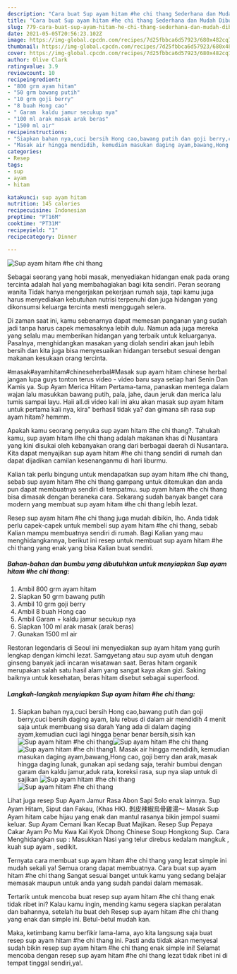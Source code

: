 ```yaml
---
description: "Cara buat Sup ayam hitam #he chi thang Sederhana dan Mudah Dibuat"
title: "Cara buat Sup ayam hitam #he chi thang Sederhana dan Mudah Dibuat"
slug: 779-cara-buat-sup-ayam-hitam-he-chi-thang-sederhana-dan-mudah-dibuat
date: 2021-05-05T20:56:23.102Z
image: https://img-global.cpcdn.com/recipes/7d25fbbca6d57923/680x482cq70/sup-ayam-hitam-he-chi-thang-foto-resep-utama.jpg
thumbnail: https://img-global.cpcdn.com/recipes/7d25fbbca6d57923/680x482cq70/sup-ayam-hitam-he-chi-thang-foto-resep-utama.jpg
cover: https://img-global.cpcdn.com/recipes/7d25fbbca6d57923/680x482cq70/sup-ayam-hitam-he-chi-thang-foto-resep-utama.jpg
author: Olive Clark
ratingvalue: 3.9
reviewcount: 10
recipeingredient:
- "800 grm ayam hitam"
- "50 grm bawang putih"
- "10 grm goji berry"
- "8 buah Hong cao"
- " Garam  kaldu jamur secukup nya"
- "100 ml arak masak arak beras"
- "1500 ml air"
recipeinstructions:
- "Siapkan bahan nya,cuci bersih Hong cao,bawang putih dan goji berry,cuci bersih daging ayam, lalu rebus di dalam air mendidih 4 menit saja untuk membuang sisa darah Yang ada di dalam daging ayam,kemudian cuci lagi hingga benar benar bersih,sisih kan"
- "Masak air hingga mendidih, kemudian masukan daging ayam,bawang,Hong cao, goji berry dan arak,masak hingga daging lunak, gunakan api sedang saja, terahir bumbui dengan garam dan kaldu jamur,aduk rata, koreksi rasa, sup nya siap untuk di sajikan"
categories:
- Resep
tags:
- sup
- ayam
- hitam

katakunci: sup ayam hitam 
nutrition: 145 calories
recipecuisine: Indonesian
preptime: "PT16M"
cooktime: "PT31M"
recipeyield: "1"
recipecategory: Dinner

---
```



![Sup ayam hitam #he chi thang](https://img-global.cpcdn.com/recipes/7d25fbbca6d57923/680x482cq70/sup-ayam-hitam-he-chi-thang-foto-resep-utama.jpg)

Sebagai seorang yang hobi masak, menyediakan hidangan enak pada orang tercinta adalah hal yang membahagiakan bagi kita sendiri. Peran seorang  wanita Tidak hanya mengerjakan pekerjaan rumah saja, tapi kamu juga harus menyediakan kebutuhan nutrisi terpenuhi dan juga hidangan yang dikonsumsi keluarga tercinta mesti menggugah selera.

Di zaman  saat ini, kamu sebenarnya dapat memesan panganan yang sudah jadi tanpa harus capek memasaknya lebih dulu. Namun ada juga mereka yang selalu mau memberikan hidangan yang terbaik untuk keluarganya. Pasalnya, menghidangkan masakan yang diolah sendiri akan jauh lebih bersih dan kita juga bisa menyesuaikan hidangan tersebut sesuai dengan makanan kesukaan orang tercinta. 

#masak#ayamhitam#chineseherbal#Masak sup ayam hitam chinese herbal jangan lupa guys tonton terus video - video baru saya setiap hari Senin Dan Kamis ya. Sup Ayam Merica Hitam Pertama-tama, panaskan mentega dalam wajan lalu masukkan bawang putih, pala, jahe, daun jeruk dan merica lalu tumis sampai layu. Haii all.di video kali ini aku akan masak sup ayam hitam untuk pertama kali nya, kira&#34; berhasil tidak ya? dan gimana sih rasa sup ayam hitam? hemmm.

Apakah kamu seorang penyuka sup ayam hitam #he chi thang?. Tahukah kamu, sup ayam hitam #he chi thang adalah makanan khas di Nusantara yang kini disukai oleh kebanyakan orang dari berbagai daerah di Nusantara. Kita dapat menyajikan sup ayam hitam #he chi thang sendiri di rumah dan dapat dijadikan camilan kesenanganmu di hari liburmu.

Kalian tak perlu bingung untuk mendapatkan sup ayam hitam #he chi thang, sebab sup ayam hitam #he chi thang gampang untuk ditemukan dan anda pun dapat membuatnya sendiri di tempatmu. sup ayam hitam #he chi thang bisa dimasak dengan beraneka cara. Sekarang sudah banyak banget cara modern yang membuat sup ayam hitam #he chi thang lebih lezat.

Resep sup ayam hitam #he chi thang juga mudah dibikin, lho. Anda tidak perlu capek-capek untuk membeli sup ayam hitam #he chi thang, sebab Kalian mampu membuatnya sendiri di rumah. Bagi Kalian yang mau menghidangkannya, berikut ini resep untuk membuat sup ayam hitam #he chi thang yang enak yang bisa Kalian buat sendiri.

<!--inarticleads1-->

##### Bahan-bahan dan bumbu yang dibutuhkan untuk menyiapkan Sup ayam hitam #he chi thang:

1. Ambil 800 grm ayam hitam
1. Siapkan 50 grm bawang putih
1. Ambil 10 grm goji berry
1. Ambil 8 buah Hong cao
1. Ambil  Garam + kaldu jamur secukup nya
1. Siapkan 100 ml arak masak (arak beras)
1. Gunakan 1500 ml air


Restoran legendaris di Seoul ini menyediakan sup ayam hitam yang gurih lengkap dengan kimchi lezat. Samgyetang atau sup ayam utuh dengan ginseng banyak jadi incaran wisatawan saat. Beras hitam organik merupakan salah satu hasil alam yang sangat kaya akan gizi. Saking baiknya untuk kesehatan, beras hitam disebut sebagai superfood. 

<!--inarticleads2-->

##### Langkah-langkah menyiapkan Sup ayam hitam #he chi thang:

1. Siapkan bahan nya,cuci bersih Hong cao,bawang putih dan goji berry,cuci bersih daging ayam, lalu rebus di dalam air mendidih 4 menit saja untuk membuang sisa darah Yang ada di dalam daging ayam,kemudian cuci lagi hingga benar benar bersih,sisih kan
<img src="https://img-global.cpcdn.com/steps/777644fa42afd039/160x128cq70/sup-ayam-hitam-he-chi-thang-langkah-memasak-1-foto.jpg" alt="Sup ayam hitam #he chi thang"><img src="https://img-global.cpcdn.com/steps/7adcfa438934d020/160x128cq70/sup-ayam-hitam-he-chi-thang-langkah-memasak-1-foto.jpg" alt="Sup ayam hitam #he chi thang"><img src="https://img-global.cpcdn.com/steps/b0855bd5b4b93869/160x128cq70/sup-ayam-hitam-he-chi-thang-langkah-memasak-1-foto.jpg" alt="Sup ayam hitam #he chi thang">1. Masak air hingga mendidih, kemudian masukan daging ayam,bawang,Hong cao, goji berry dan arak,masak hingga daging lunak, gunakan api sedang saja, terahir bumbui dengan garam dan kaldu jamur,aduk rata, koreksi rasa, sup nya siap untuk di sajikan
<img src="https://img-global.cpcdn.com/steps/2202e401d85ac411/160x128cq70/sup-ayam-hitam-he-chi-thang-langkah-memasak-2-foto.jpg" alt="Sup ayam hitam #he chi thang"><img src="https://img-global.cpcdn.com/steps/efefd687ff19fa6e/160x128cq70/sup-ayam-hitam-he-chi-thang-langkah-memasak-2-foto.jpg" alt="Sup ayam hitam #he chi thang">

Lihat juga resep Sup Ayam Jamur Rasa Abon Sapi Solo enak lainnya. Sup Ayam Hitam, Siput dan Fakau, (Khas HK). 剝皮辣椒烏骨雞湯～ Masak Sup Ayam hitam cabe hijau yang enak dan mantul rasanya bikin jempol suami keluar. Sup Ayam Cemani Ikan Kecap Buat Majikan. Resep Sup Pepaya Cakar Ayam Po Mu Kwa Kai Kyok Dhong Chinese Soup Hongkong Sup. Cara Menghidangkan sup : Masukkan Nasi yang telur direbus kedalam mangkuk , kuah sup ayam , sedikit. 

Ternyata cara membuat sup ayam hitam #he chi thang yang lezat simple ini mudah sekali ya! Semua orang dapat membuatnya. Cara buat sup ayam hitam #he chi thang Sangat sesuai banget untuk kamu yang sedang belajar memasak maupun untuk anda yang sudah pandai dalam memasak.

Tertarik untuk mencoba buat resep sup ayam hitam #he chi thang enak tidak ribet ini? Kalau kamu ingin, mending kamu segera siapkan peralatan dan bahannya, setelah itu buat deh Resep sup ayam hitam #he chi thang yang enak dan simple ini. Betul-betul mudah kan. 

Maka, ketimbang kamu berfikir lama-lama, ayo kita langsung saja buat resep sup ayam hitam #he chi thang ini. Pasti anda tiidak akan menyesal sudah bikin resep sup ayam hitam #he chi thang enak simple ini! Selamat mencoba dengan resep sup ayam hitam #he chi thang lezat tidak ribet ini di tempat tinggal sendiri,ya!.


